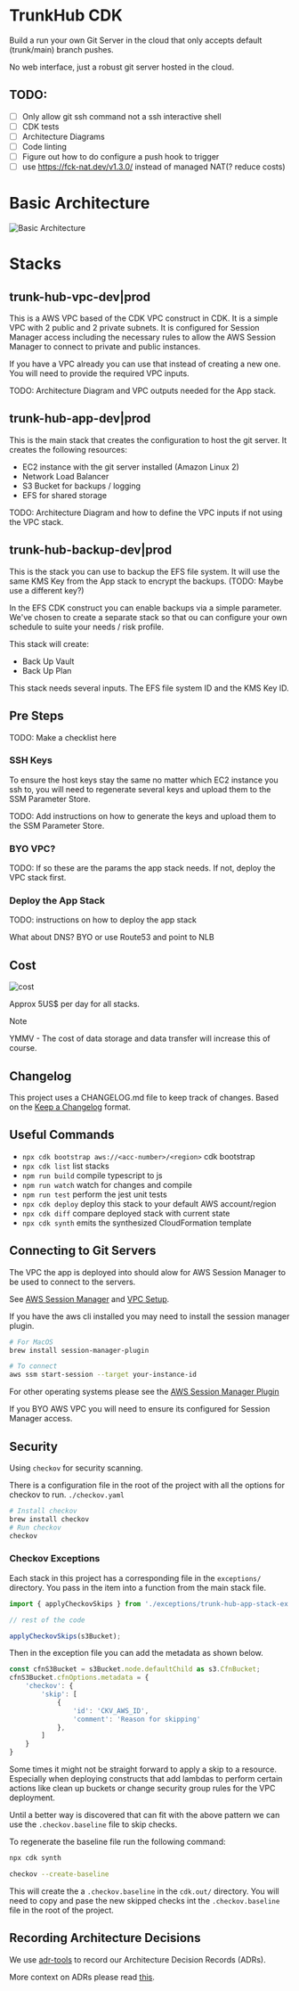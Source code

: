 # TrunkHub CDK

Build a run your own Git Server in the cloud that only accepts default (trunk/main) branch pushes.

No web interface, just a robust git server hosted in the cloud.

## TODO:
- [ ] Only allow git ssh command not a ssh interactive shell
- [ ] CDK tests
- [ ] Architecture Diagrams
- [ ] Code linting
- [ ] Figure out how to do configure a push hook to trigger
- [ ] use https://fck-nat.dev/v1.3.0/ instead of managed NAT(? reduce costs)

# Basic Architecture
![Basic Architecture](./docs/imgs/basic-architecture.drawio.png)

# Stacks
## trunk-hub-vpc-dev|prod
This is a AWS VPC based of the CDK VPC construct in CDK. It is a simple VPC with 2 public and 2 private subnets. It is configured for Session Manager access including the necessary rules to allow the AWS Session Manager to connect to private and public instances.

If you have a VPC already you can use that instead of creating a new one. You will need to provide the required VPC inputs.

TODO: Architecture Diagram and VPC outputs needed for the App stack.

## trunk-hub-app-dev|prod

This is the main stack that creates the configuration to host the git server. It creates the following resources:
- EC2 instance with the git server installed (Amazon Linux 2)
- Network Load Balancer
- S3 Bucket for backups / logging
- EFS for shared storage

TODO: Architecture Diagram and how to define the VPC inputs if not using the VPC stack.

## trunk-hub-backup-dev|prod

This is the stack you can use to backup the EFS file system. It will use the same KMS Key from the App stack to encrypt the backups. (TODO: Maybe use a different key?)

In the EFS CDK construct you can enable backups via a simple parameter. We've chosen to create a separate stack so that ou can configure your own schedule to suite your needs / risk profile.

This stack will create:
- Back Up Vault
- Back Up Plan

This stack needs several inputs. The EFS file system ID and the KMS Key ID.

## Pre Steps
TODO: Make a checklist here


### SSH Keys

To ensure the host keys stay the same no matter which EC2 instance you ssh to, you will need to regenerate several keys and upload them to the SSM Parameter Store.

TODO: Add instructions on how to generate the keys and upload them to the SSM Parameter Store.

### BYO VPC?
TODO: If so these are the params the app stack needs.
If not, deploy the VPC stack first.

### Deploy the App Stack
TODO: instructions on how to deploy the app stack

What about DNS? BYO or use Route53 and point to NLB

## Cost
![cost](./docs/imgs/cost.png)

Approx 5US$ per day for all stacks.

> [!NOTE]
> YMMV - The cost of data storage and data transfer will increase this of course.

## Changelog
This project uses a CHANGELOG.md file to keep track of changes.
Based on the [Keep a Changelog](https://keepachangelog.com) format.

## Useful Commands

* `npx cdk bootstrap aws://<acc-number>/<region>` cdk bootstrap
* `npx cdk list`    list stacks
* `npm run build`   compile typescript to js
* `npm run watch`   watch for changes and compile
* `npm run test`    perform the jest unit tests
* `npx cdk deploy`  deploy this stack to your default AWS account/region
* `npx cdk diff`    compare deployed stack with current state
* `npx cdk synth`   emits the synthesized CloudFormation template

## Connecting to Git Servers
The VPC the app is deployed into should alow for AWS Session Manager to be used to connect to the servers.

See [AWS Session Manager](https://docs.aws.amazon.com/systems-manager/latest/userguide/session-manager.html) and [VPC Setup](https://docs.aws.amazon.com/systems-manager/latest/userguide/setup-create-vpc.html).

If you have the aws cli installed you may need to install the session manager plugin.

```bash
# For MacOS
brew install session-manager-plugin

# To connect
aws ssm start-session --target your-instance-id
```

For other operating systems please see the [AWS Session Manager Plugin](https://docs.aws.amazon.com/systems-manager/latest/userguide/session-manager-working-with-install-plugin.html)

If you BYO AWS VPC you will need to ensure its configured for Session Manager access.

## Security

Using `checkov` for security scanning.

There is a configuration file in the root of the project with all the options for checkov to run. `./checkov.yaml`

```bash
# Install checkov
brew install checkov
# Run checkov
checkov
```

### Checkov Exceptions

Each stack in this project has a corresponding file in the `exceptions/` directory. You pass in the item into a function from the main stack file.
```typescript
import { applyCheckovSkips } from './exceptions/trunk-hub-app-stack-ex';

// rest of the code

applyCheckovSkips(s3Bucket);
```

Then in the exception file you can add the metadata as shown below.

```typescript
const cfnS3Bucket = s3Bucket.node.defaultChild as s3.CfnBucket;
cfnS3Bucket.cfnOptions.metadata = {
    'checkov': {
        'skip': [
            {
                'id': 'CKV_AWS_ID',
                'comment': 'Reason for skipping'
            },
        ]
    }
}
```

Some times it might not be straight forward to apply a skip to a resource. Especially when deploying constructs that add lambdas to perform certain actions like clean up buckets or change security group rules for the VPC deployment.

Until a better way is discovered that can fit with the above pattern we can use the `.checkov.baseline` file to skip checks.

To regenerate the baseline file run the following command:

```bash
npx cdk synth

checkov --create-baseline
```
This will create the a `.checkov.baseline` in the `cdk.out/` directory. You will need to copy and pase the new skipped checks int the `.checkov.baseline` file in the root of the project.

## Recording Architecture Decisions

We use [adr-tools](https://github.com/npryce/adr-tools) to record our Architecture Decision Records (ADRs).

More context on ADRs please read [this](https://cognitect.com/blog/2011/11/15/documenting-architecture-decisions).
